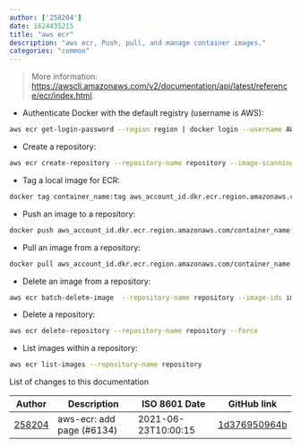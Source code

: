 ```yaml
---
author: ['258204']
date: 1624435215
title: "aws ecr"
description: "aws ecr, Push, pull, and manage container images."
categories: "common"
---
```

> More information: <https://awscli.amazonaws.com/v2/documentation/api/latest/reference/ecr/index.html>.

- Authenticate Docker with the default registry (username is AWS):

```bash
aws ecr get-login-password --region region | docker login --username AWS --password-stdin aws_account_id.dkr.ecr.region.amazonaws.com
```

- Create a repository:

```bash
aws ecr create-repository --repository-name repository --image-scanning-configuration scanOnPush=true|false --region region
```

- Tag a local image for ECR:

```bash
docker tag container_name:tag aws_account_id.dkr.ecr.region.amazonaws.com/container_name:tag
```

- Push an image to a repository:

```bash
docker push aws_account_id.dkr.ecr.region.amazonaws.com/container_name:tag
```

- Pull an image from a repository:

```bash
docker pull aws_account_id.dkr.ecr.region.amazonaws.com/container_name:tag
```

- Delete an image from a repository:

```bash
aws ecr batch-delete-image  --repository-name repository --image-ids imageTag=latest
```

- Delete a repository:

```bash
aws ecr delete-repository --repository-name repository --force
```

- List images within a repository:

```bash
aws ecr list-images --repository-name repository
```
List of changes to this documentation


Author | Description | ISO 8601 Date | GitHub link
------|-----|-----|-----
[258204](mailto:71364336+258204@users.noreply.github.com) | aws-ecr: add page (#6134) | 2021-06-23T10:00:15 | [1d376950964b](https://github.com/tldr-pages/tldr/commit/1d376950964b1628e38dde7f52dec65c794e18f6)

